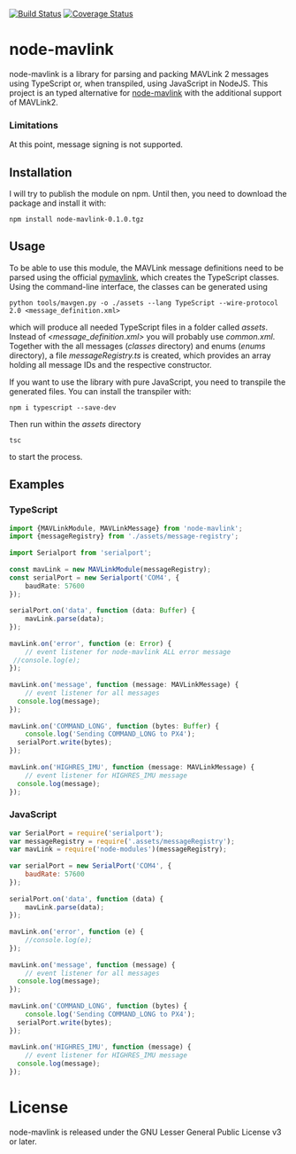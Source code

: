 [![Build Status](https://travis-ci.org/ifrunistuttgart/node-mavlink.svg?branch=master)](https://travis-ci.org/ifrunistuttgart/node-mavlink)
[![Coverage Status](https://coveralls.io/repos/github/ifrunistuttgart/node-mavlink/badge.svg?branch=master)](https://coveralls.io/github/ifrunistuttgart/node-mavlink?branch=master)
# node-mavlink
node-mavlink is a library for parsing and packing MAVLink 2 messages using TypeScript or, when transpiled, using JavaScript in NodeJS. This project is an typed alternative for [node-mavlink](https://github.com/omcaree/node-mavlink) with the additional support of MAVLink2.
### Limitations
At this point, message signing is not supported.
## Installation
I will try to publish the module on npm. Until then, you need to download the package and install it with:

    npm install node-mavlink-0.1.0.tgz

## Usage
To be able to use this module, the MAVLink message definitions need to be parsed using the official [pymavlink](https://github.com/ArduPilot/pymavlink), which creates the TypeScript classes.
Using the command-line interface, the classes can be generated using

    python tools/mavgen.py -o ./assets --lang TypeScript --wire-protocol 2.0 <message_definition.xml>
which will produce all needed TypeScript files in a folder called *assets*. Instead of *<message_definition.xml>* you will probably use *common.xml*.
Together with the all messages (*classes* directory) and enums (*enums* directory), a file *messageRegistry.ts* is created, which provides an array holding all message IDs and the respective constructor.

If you want to use the library with pure JavaScript, you need to transpile the generated files. You can install the transpiler with:

    npm i typescript --save-dev
Then run within the *assets* directory

    tsc
 to start the process.

## Examples
### TypeScript

```ts
import {MAVLinkModule, MAVLinkMessage} from 'node-mavlink';  
import {messageRegistry} from './assets/message-registry';  
  
import Serialport from 'serialport';  
  
const mavLink = new MAVLinkModule(messageRegistry);  
const serialPort = new Serialport('COM4', {  
    baudRate: 57600  
});  
  
serialPort.on('data', function (data: Buffer) {  
    mavLink.parse(data);  
});  
  
mavLink.on('error', function (e: Error) {  
    // event listener for node-mavlink ALL error message  
 //console.log(e);
});  
  
mavLink.on('message', function (message: MAVLinkMessage) {  
    // event listener for all messages  
  console.log(message);  
});  
  
mavLink.on('COMMAND_LONG', function (bytes: Buffer) {  
    console.log('Sending COMMAND_LONG to PX4');  
  serialPort.write(bytes);  
});  
  
mavLink.on('HIGHRES_IMU', function (message: MAVLinkMessage) {  
    // event listener for HIGHRES_IMU message  
  console.log(message);  
});
```

### JavaScript
```js
var SerialPort = require('serialport');  
var messageRegistry = require('.assets/messageRegistry');  
var mavLink = require('node-modules')(messageRegistry);  
  
var serialPort = new SerialPort('COM4', {  
    baudRate: 57600  
});  
  
serialPort.on('data', function (data) {  
    mavLink.parse(data);  
});  
  
mavLink.on('error', function (e) {  
    //console.log(e);  
});  
  
mavLink.on('message', function (message) {  
    // event listener for all messages  
  console.log(message);  
});  
  
mavLink.on('COMMAND_LONG', function (bytes) {  
    console.log('Sending COMMAND_LONG to PX4');  
  serialPort.write(bytes);  
});  
  
mavLink.on('HIGHRES_IMU', function (message) {  
    // event listener for HIGHRES_IMU message  
  console.log(message);  
});
```
# License
node-mavlink is released under the GNU Lesser General Public License v3 or later.
<!--stackedit_data:
eyJoaXN0b3J5IjpbNzM0MTg2MjMwLC0yMDA0NjMyNzEzLDEzMz
EwODI4MjMsLTE2MjY5MzM0OTVdfQ==
-->
